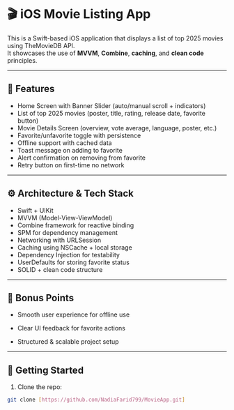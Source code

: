 # 🎬 iOS Movie Listing App

This is a Swift-based iOS application that displays a list of top 2025 movies using TheMovieDB API.  
It showcases the use of **MVVM**, **Combine**, **caching**, and **clean code** principles.

---

## 📱 Features

- Home Screen with Banner Slider (auto/manual scroll + indicators)
- List of top 2025 movies (poster, title, rating, release date, favorite button)
- Movie Details Screen (overview, vote average, language, poster, etc.)
- Favorite/unfavorite toggle with persistence
- Offline support with cached data
- Toast message on adding to favorite
- Alert confirmation on removing from favorite
- Retry button on first-time no network

---

## ⚙️ Architecture & Tech Stack

- Swift + UIKit
- MVVM (Model-View-ViewModel)
- Combine framework for reactive binding
- SPM for dependency management
- Networking with URLSession
- Caching using NSCache + local storage
- Dependency Injection for testability
- UserDefaults for storing favorite status
- SOLID + clean code structure

---

## 🧪 Bonus Points

- Smooth user experience for offline use
- Clear UI feedback for favorite actions

- Structured & scalable project setup

---

## 🚀 Getting Started

1. Clone the repo:

```bash
git clone [https://github.com/NadiaFarid799/MovieApp.git]
